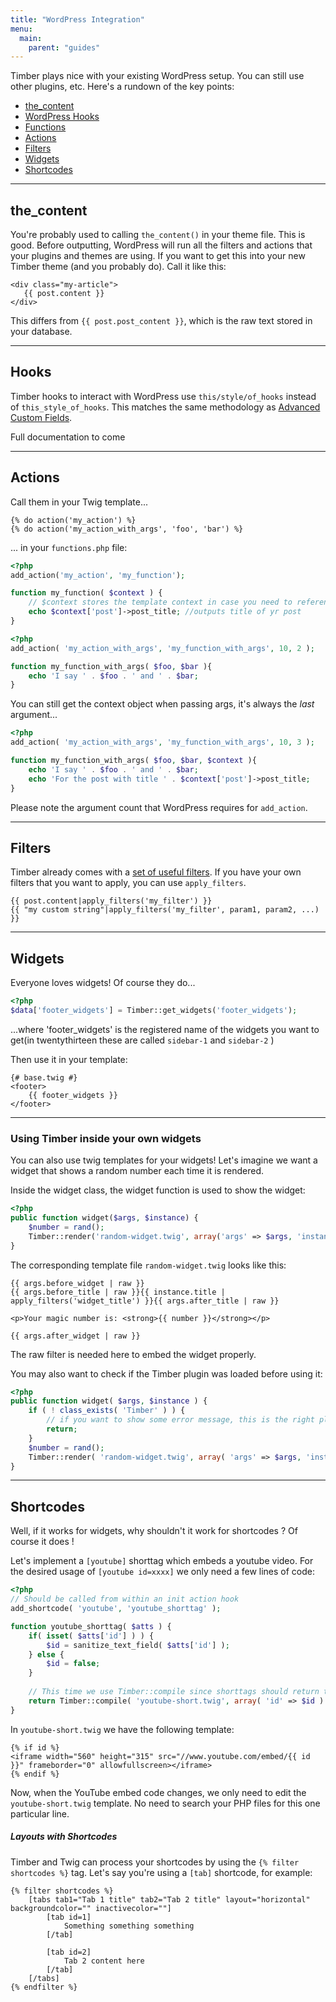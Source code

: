 ```yaml
---
title: "WordPress Integration"
menu:
  main:
    parent: "guides"
---
```


Timber plays nice with your existing WordPress setup. You can still use other plugins, etc. Here's a rundown of the key points:

- [the_content](#the_content)
- [WordPress Hooks](#hooks)
- [Functions](#functions)
- [Actions](#actions)
- [Filters](#filters)
- [Widgets](#widgets)
- [Shortcodes](#shortcodes)

* * *

## the_content
You're probably used to calling `the_content()` in your theme file. This is good. Before outputting, WordPress will run all the filters and actions that your plugins and themes are using. If you want to get this into your new Timber theme (and you probably do). Call it like this:

```twig
<div class="my-article">
   {{ post.content }}
</div>
```

This differs from `{{ post.post_content }}`, which is the raw text stored in your database.

* * *

## Hooks

Timber hooks to interact with WordPress use `this/style/of_hooks` instead of `this_style_of_hooks`. This matches the same methodology as [Advanced Custom Fields](http://www.advancedcustomfields.com/resources/#actions).

Full documentation to come

* * *

## Actions

Call them in your Twig template...

```twig
{% do action('my_action') %}
{% do action('my_action_with_args', 'foo', 'bar') %}
```

... in your `functions.php` file:

```php
<?php
add_action('my_action', 'my_function');

function my_function( $context ) {
	// $context stores the template context in case you need to reference it
	echo $context['post']->post_title; //outputs title of yr post
}
```

```php
<?php
add_action( 'my_action_with_args', 'my_function_with_args', 10, 2 );

function my_function_with_args( $foo, $bar ){
	echo 'I say ' . $foo . ' and ' . $bar;
}
```

You can still get the context object when passing args, it's always the _last_ argument...

```php
<?php
add_action( 'my_action_with_args', 'my_function_with_args', 10, 3 );

function my_function_with_args( $foo, $bar, $context ){
	echo 'I say ' . $foo . ' and ' . $bar;
	echo 'For the post with title ' . $context['post']->post_title;
}
```

Please note the argument count that WordPress requires for `add_action`.

* * *

## Filters

Timber already comes with a [set of useful filters](http://timber.github.io/timber/#filters). If you have your own filters that you want to apply, you can use `apply_filters`.

```twig
{{ post.content|apply_filters('my_filter') }}
{{ "my custom string"|apply_filters('my_filter', param1, param2, ...) }}
```

* * *

## Widgets

Everyone loves widgets!
Of course they do...

```php
<?php
$data['footer_widgets'] = Timber::get_widgets('footer_widgets');
```

...where 'footer_widgets' is the registered name of the widgets you want to get(in twentythirteen these are called `sidebar-1` and `sidebar-2` )

Then use it in your template:

```twig
{# base.twig #}
<footer>
	{{ footer_widgets }}
</footer>
```

* * *

### Using Timber inside your own widgets

You can also use twig templates for your widgets!
Let's imagine we want a widget that shows a random number each time it is rendered.

Inside the widget class, the widget function is used to show the widget:

```php
<?php
public function widget($args, $instance) {
	$number = rand();
	Timber::render('random-widget.twig', array('args' => $args, 'instance' => $instance, 'number' => $number));
}
```

The corresponding template file `random-widget.twig` looks like this:

```twig
{{ args.before_widget | raw }}
{{ args.before_title | raw }}{{ instance.title | apply_filters('widget_title') }}{{ args.after_title | raw }}

<p>Your magic number is: <strong>{{ number }}</strong></p>

{{ args.after_widget | raw }}
```
The raw filter is needed here to embed the widget properly.

You may also want to check if the Timber plugin was loaded before using it:

```php
<?php
public function widget( $args, $instance ) {
	if ( ! class_exists( 'Timber' ) ) {
		// if you want to show some error message, this is the right place
		return;
	}
	$number = rand();
	Timber::render( 'random-widget.twig', array( 'args' => $args, 'instance' => $instance, 'number' => $number ) );
}
```

* * *

## Shortcodes

Well, if it works for widgets, why shouldn't it work for shortcodes ?
Of course it does !

Let's implement a `[youtube]` shorttag which embeds a youtube video.
For the desired usage of `[youtube id=xxxx]` we only need a few lines of code:

```php
<?php
// Should be called from within an init action hook
add_shortcode( 'youtube', 'youtube_shorttag' );

function youtube_shorttag( $atts ) {
	if( isset( $atts['id'] ) ) {
		$id = sanitize_text_field( $atts['id'] );
	} else {
		$id = false;
	}
	
	// This time we use Timber::compile since shorttags should return the code
	return Timber::compile( 'youtube-short.twig', array( 'id' => $id ) );
}
```

In `youtube-short.twig` we have the following template:

```twig
{% if id %}
<iframe width="560" height="315" src="//www.youtube.com/embed/{{ id }}" frameborder="0" allowfullscreen></iframe>
{% endif %}
```

Now, when the YouTube embed code changes, we only need to edit the `youtube-short.twig` template. No need to search your PHP files for this one particular line.

##### Layouts with Shortcodes

Timber and Twig can process your shortcodes by using the `{% filter shortcodes %}` tag. Let's say you're using a `[tab]` shortcode, for example:

```twig
{% filter shortcodes %}
	[tabs tab1="Tab 1 title" tab2="Tab 2 title" layout="horizontal" backgroundcolor="" inactivecolor=""]
		[tab id=1]
			Something something something
		[/tab]

		[tab id=2]
			Tab 2 content here
		[/tab]
	[/tabs]
{% endfilter %}
```

